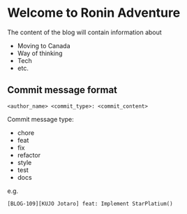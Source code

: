 # Welcome to Ronin Adventure

The content of the blog will contain information about

- Moving to Canada
- Way of thinking
- Tech
- etc.


## Commit message format
```
<author_name> <commit_type>: <commit_content>
```

Commit message type:
- chore
- feat
- fix
- refactor
- style
- test
- docs

e.g.
```
[BLOG-109][KUJO Jotaro] feat: Implement StarPlatium()
```
